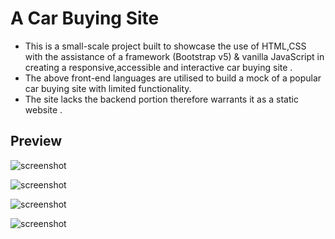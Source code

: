 # A Car Buying Site

* This is a small-scale project  built to showcase the use of HTML,CSS with the assistance of a framework (Bootstrap v5) & vanilla JavaScript in creating a responsive,accessible and interactive car buying site .
* The above front-end languages are utilised to build a mock of a popular car buying site with limited functionality.
* The site lacks the backend portion therefore warrants it as a static website .

## Preview

![screenshot](https://github.com/AsandahDevs/majola.github.io/blob/main/images/Screenshot%20(21).png)

![screenshot](https://github.com/AsandahDevs/majola.github.io/blob/main/images/Screenshot%20(22).png)

![screenshot](https://github.com/AsandahDevs/majola.github.io/blob/main/images/Screenshot%20(24).png)

![screenshot](https://github.com/AsandahDevs/majola.github.io/blob/main/images/Screenshot%20(25).png)
